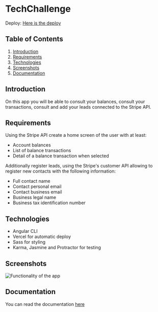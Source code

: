 # TechChallenge
Deploy: [Here is the deploy](https://mono-tech-challenge.vercel.app/)
## Table of Contents
1. [Introduction](#introduction)
2. [Requirements](#requirements)
2. [Technologies](#technologies)
3. [Screenshots](#screenshots)
4. [Documentation](#documentation)

## Introduction
On this app you will be able to consult your balances, consult your transactions, consult and add your leads connected to the Stripe API.

## Requirements
Using the Stripe API create a home screen of the user with at least:
 - Account balances
 - List of balance transactions
 - Detail of a balance transaction when selected
 
 Additionally register leads, using the Stripe's customer API allowing to register new contacts with the following information:
 - Full contact name
 - Contact personal email
 - Contact business email
 - Business legal name
 - Business tax identification number
 
## Technologies
- Angular CLI
- Vercel for automatic deploy
- Sass for styling
- Karma, Jasmine and Protractor for testing

## Screenshots
![Functionality of the app](https://media.giphy.com/media/ostA1PNCxw5LIGoXFf/giphy.gif)

## Documentation
You can read the documentation [here](https://www.notion.so/Monoban-co-Tech-Challenge-762dd3ae1c7346bebd9ddde5044efa5c)

